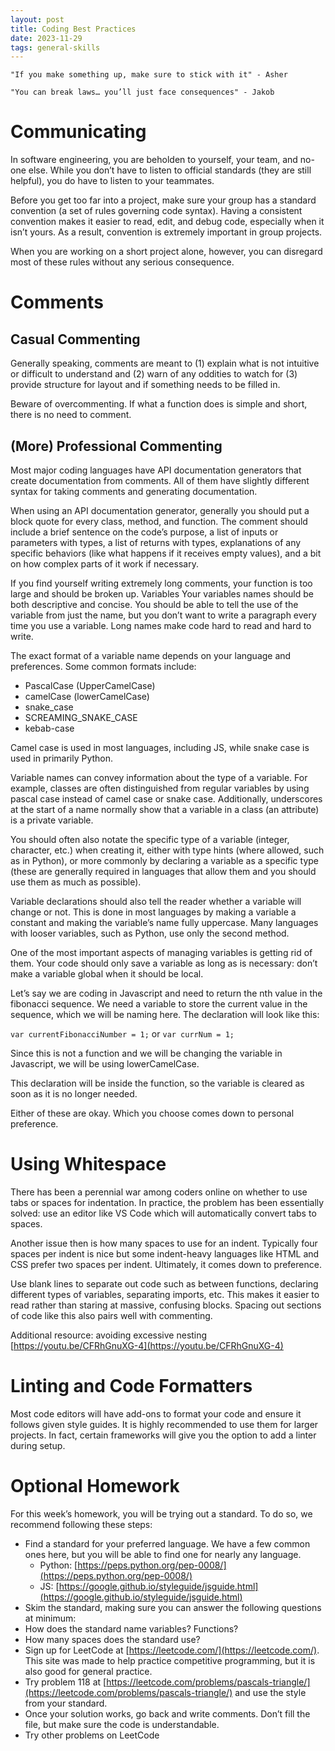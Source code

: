 ```yaml
---
layout: post
title: Coding Best Practices
date: 2023-11-29
tags: general-skills
---
```


```
"If you make something up, make sure to stick with it" - Asher
```

```
"You can break laws… you’ll just face consequences" - Jakob
```

# Communicating

In software engineering, you are beholden to yourself, your team, and no-one else. While you don’t have to listen to official standards (they are still helpful), you do have to listen to your teammates.

Before you get too far into a project, make sure your group has a standard convention (a set of rules governing code syntax). Having a consistent convention makes it easier to read, edit, and debug code, especially when it isn’t yours. As a result, convention is extremely important in group projects. 

When you are working on a short project alone, however, you can disregard most of these rules without any serious consequence.

# Comments

## Casual Commenting

Generally speaking, comments are meant to (1) explain what is not intuitive or difficult to understand and (2) warn of any oddities to watch for (3) provide structure for layout and if something needs to be filled in.

Beware of overcommenting. If what a function does is simple and short, there is no need to comment.

## (More) Professional Commenting

Most major coding languages have API documentation generators that create documentation from comments. All of them have slightly different syntax for taking comments and generating documentation.

When using an API documentation generator, generally you should put a block quote for every class, method, and function. The comment should include a brief sentence on the code’s purpose, a list of inputs or parameters with types, a list of returns with types, explanations of any specific behaviors (like what happens if it receives empty values), and a bit on how complex parts of it work if necessary.

If you find yourself writing extremely long comments, your function is too large and should be broken up.
Variables
Your variables names should be both descriptive and concise. You should be able to tell the use of the variable from just the name, but you don’t want to write a paragraph every time you use a variable. Long names make code hard to read and hard to write.

The exact format of a variable name depends on your language and preferences. Some common formats include:

- PascalCase (UpperCamelCase)
- camelCase (lowerCamelCase)
- snake_case
- SCREAMING_SNAKE_CASE
- kebab-case

Camel case is used in most languages, including JS, while snake case is used in primarily Python.

Variable names can convey information about the type of a variable. For example, classes are often distinguished from regular variables by using pascal case instead of camel case or snake case. Additionally, underscores at the start of a name normally show that a variable in a class (an attribute) is a private variable.

You should often also notate the specific type of a variable (integer, character, etc.) when creating it, either with type hints (where allowed, such as in Python), or more commonly by declaring a variable as a specific type (these are generally required in languages that allow them and you should use them as much as possible).

Variable declarations should also tell the reader whether a variable will change or not. This is done in most languages by making a variable a constant and making the variable’s name fully uppercase. Many languages with looser variables, such as Python, use only the second method.

One of the most important aspects of managing variables is getting rid of them. Your code should only save a variable as long as is necessary: don’t make a variable global when it should be local.

Let’s say we are coding in Javascript and need to return the nth value in the fibonacci sequence. We need a variable to store the current value in the sequence, which we will be naming here. The declaration will look like this:

`var currentFibonacciNumber = 1;` or `var currNum = 1;`

Since this is not a function and we will be changing the variable in Javascript, we will be using lowerCamelCase.

This declaration will be inside the function, so the variable is cleared as soon as it is no longer needed.

Either of these are okay. Which you choose comes down to personal preference.

# Using Whitespace

There has been a perennial war among coders online on whether to use tabs or spaces for indentation. In practice, the problem has been essentially solved: use an editor like VS Code which will automatically convert tabs to spaces.

Another issue then is how many spaces to use for an indent. Typically four spaces per indent is nice but some indent-heavy languages like HTML and CSS prefer two spaces per indent. Ultimately, it comes down to preference.

Use blank lines to separate out code such as between functions, declaring different types of variables, separating imports, etc. This makes it easier to read rather than staring at massive, confusing blocks. Spacing out sections of code like this also pairs well with commenting.

Additional resource: avoiding excessive nesting [https://youtu.be/CFRhGnuXG-4](https://youtu.be/CFRhGnuXG-4)

# Linting and Code Formatters

Most code editors will have add-ons to format your code and ensure it follows given style guides. It is highly recommended to use them for larger projects. In fact, certain frameworks will give you the option to add a linter during setup.

# Optional Homework

For this week’s homework, you will be trying out a standard. To do so, we recommend following these steps:

- Find a standard for your preferred language. We have a few common ones here, but you will be able to find one for nearly any language.
  - Python: [https://peps.python.org/pep-0008/](https://peps.python.org/pep-0008/)
  - JS: [https://google.github.io/styleguide/jsguide.html](https://google.github.io/styleguide/jsguide.html)
- Skim the standard, making sure you can answer the following questions at minimum:
- How does the standard name variables? Functions?
- How many spaces does the standard use?
- Sign up for LeetCode at [https://leetcode.com/](https://leetcode.com/). This site was made to help practice competitive programming, but it is also good for general practice.
- Try problem 118 at [https://leetcode.com/problems/pascals-triangle/](https://leetcode.com/problems/pascals-triangle/) and use the style from your standard.
- Once your solution works, go back and write comments. Don’t fill the file, but make sure the code is understandable.
- Try other problems on LeetCode
